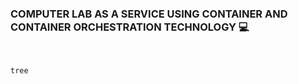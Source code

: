 ### COMPUTER LAB AS A SERVICE USING CONTAINER AND CONTAINER ORCHESTRATION TECHNOLOGY 💻
<br>

```bash
tree
```
